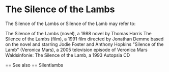 # The Silence of the Lambs

The Silence of the Lambs or Silence of the Lamb may refer to:

The Silence of the Lambs (novel), a 1988 novel by Thomas Harris
The Silence of the Lambs (film), a 1991 film directed by Jonathan Demme based on the novel and starring Jodie Foster and Anthony Hopkins
"Silence of the Lamb" (Veronica Mars), a 2005 television episode of Veronica Mars
Waldsinfonie: The Silence of the Lamb, a 1993 Autopsia CD


== See also ==
Silentlambs
